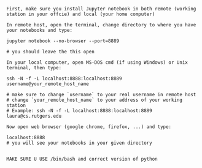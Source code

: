 

    First, make sure you install Jupyter notebook in both remote (working station in your offcie) and local (your home computer)

    In remote host, open the terminal, change directory to where you have your notebooks and type:

    jupyter notebook --no-browser --port=8889

    # you should leave the this open

    In your local computer, open MS-DOS cmd (if using Windows) or Unix terminal, then type:

    ssh -N -f -L localhost:8888:localhost:8889 username@your_remote_host_name

    # make sure to change `username` to your real username in remote host
    # change `your_remote_host_name` to your address of your working station
    # Example: ssh -N -f -L localhost:8888:localhost:8889 laura@cs.rutgers.edu

    Now open web browser (google chrome, firefox, ...) and type:

    localhost:8888
    # you will see your notebooks in your given directory
    
    
    MAKE SURE U USE /bin/bash and correct version of python


